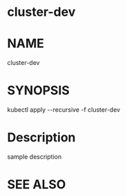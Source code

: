 cluster-dev
==================================================

# NAME

  cluster-dev

# SYNOPSIS

  kubectl apply --recursive -f cluster-dev

# Description

sample description

# SEE ALSO

